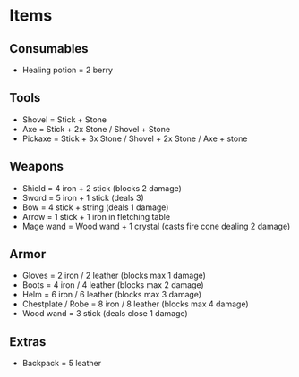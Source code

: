 # Items

## Consumables
* Healing potion = 2 berry

## Tools
* Shovel = Stick + Stone 
* Axe = Stick + 2x Stone / Shovel + Stone
* Pickaxe = Stick + 3x Stone / Shovel + 2x Stone / Axe +  stone

## Weapons
* Shield = 4 iron + 2 stick (blocks 2 damage)
* Sword = 5 iron + 1 stick (deals 3)
* Bow = 4 stick + string (deals 1 damage)
* Arrow = 1 stick + 1 iron in fletching table
* Mage wand = Wood wand + 1 crystal (casts fire cone dealing 2 damage)

## Armor
* Gloves = 2 iron / 2 leather (blocks max 1 damage)
* Boots = 4 iron / 4 leather (blocks max 2 damage)
* Helm = 6 iron / 6 leather (blocks max 3 damage)
* Chestplate / Robe = 8 iron / 8 leather (blocks max 4 damage)
* Wood wand = 3 stick (deals close 1 damage)

## Extras
* Backpack = 5 leather

